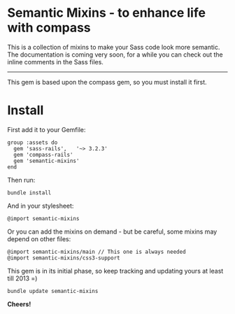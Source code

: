 Semantic Mixins - to enhance life with compass
===

This is a collection of mixins to make your Sass code look more semantic.
The documentation is coming very soon, for a while you can check out the inline comments in the Sass files.

---------

This gem is based upon the compass gem, so you must install it first.

Install
===

First add it to your Gemfile:

    group :assets do
      gem 'sass-rails',   '~> 3.2.3'
      gem 'compass-rails'
      gem 'semantic-mixins'
    end

Then run:

    bundle install

And in your stylesheet:

    @import semantic-mixins

Or you can add the mixins on demand - but be careful, some mixins may depend on other files:

    @import semantic-mixins/main // This one is always needed
    @import semantic-mixins/css3-support

This gem is in its initial phase, so keep tracking and updating yours at least till 2013 =)

    bundle update semantic-mixins

**Cheers!**